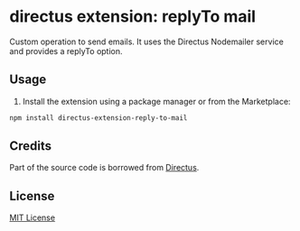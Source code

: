 # directus extension: replyTo mail

Custom operation to send emails. It uses the Directus Nodemailer service and provides a replyTo option.

## Usage

1. Install the extension using a package manager or from the Marketplace:

```sh
npm install directus-extension-reply-to-mail
```

## Credits

Part of the source code is borrowed from [Directus](https://github.com/directus/directus).


## License

[MIT License](LICENSE)
